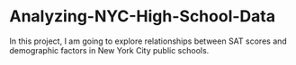 # Analyzing-NYC-High-School-Data
In this project, I am going to explore relationships between SAT scores and demographic factors in New York City public schools.
